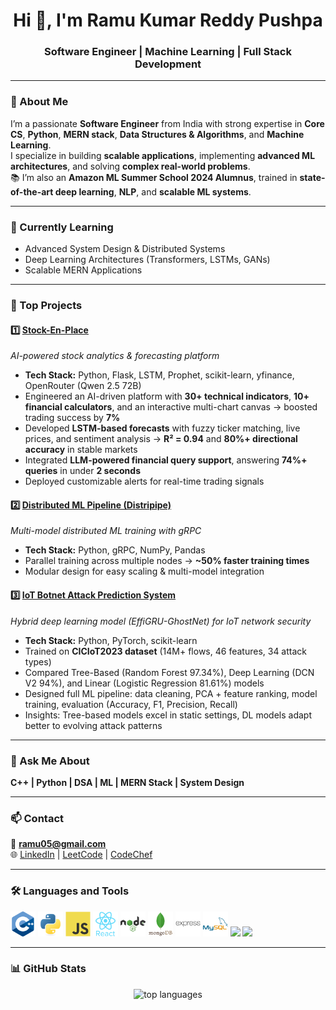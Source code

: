 <h1 align="center">Hi 👋, I'm Ramu Kumar Reddy Pushpa</h1>
<h3 align="center">Software Engineer | Machine Learning | Full Stack Development</h3>

---

### 🚀 About Me
I’m a passionate **Software Engineer** from India with strong expertise in **Core CS**, **Python**, **MERN stack**, **Data Structures & Algorithms**, and **Machine Learning**.  
I specialize in building **scalable applications**, implementing **advanced ML architectures**, and solving **complex real-world problems**.  
📚 I’m also an **Amazon ML Summer School 2024 Alumnus**, trained in **state-of-the-art deep learning**, **NLP**, and **scalable ML systems**.

---

### 🌱 Currently Learning
- Advanced System Design & Distributed Systems  
- Deep Learning Architectures (Transformers, LSTMs, GANs)  
- Scalable MERN Applications  

---

### 📌 Top Projects

#### 1️⃣ [Stock-En-Place](https://github.com/vardhan-0512/Stock-En-Place)  
*AI-powered stock analytics & forecasting platform*  
- **Tech Stack:** Python, Flask, LSTM, Prophet, scikit-learn, yfinance, OpenRouter (Qwen 2.5 72B)  
- Engineered an AI-driven platform with **30+ technical indicators**, **10+ financial calculators**, and an interactive multi-chart canvas → boosted trading success by **7%**  
- Developed **LSTM-based forecasts** with fuzzy ticker matching, live prices, and sentiment analysis → **R² = 0.94** and **80%+ directional accuracy** in stable markets  
- Integrated **LLM-powered financial query support**, answering **74%+ queries** in under **2 seconds**  
- Deployed customizable alerts for real-time trading signals  

#### 2️⃣ [Distributed ML Pipeline (Distripipe)](https://github.com/vardhan-0512/Distripipe)  
*Multi-model distributed ML training with gRPC*  
- **Tech Stack:** Python, gRPC, NumPy, Pandas  
- Parallel training across multiple nodes → **~50% faster training times**  
- Modular design for easy scaling & multi-model integration  

#### 3️⃣ [IoT Botnet Attack Prediction System](https://github.com/vardhan-0512/Research-Paper-Implementations)  
*Hybrid deep learning model (EffiGRU-GhostNet) for IoT network security*  
- **Tech Stack:** Python, PyTorch, scikit-learn  
- Trained on **CICIoT2023 dataset** (14M+ flows, 46 features, 34 attack types)  
- Compared Tree-Based (Random Forest 97.34%), Deep Learning (DCN V2 94%), and Linear (Logistic Regression 81.61%) models  
- Designed full ML pipeline: data cleaning, PCA + feature ranking, model training, evaluation (Accuracy, F1, Precision, Recall)  
- Insights: Tree-based models excel in static settings, DL models adapt better to evolving attack patterns  

---

### 💬 Ask Me About
**C++ | Python | DSA | ML | MERN Stack | System Design**

---

### 📫 Contact
📧 **ramu05@gmail.com**  
🌐 [LinkedIn](https://linkedin.com/in/ramu05) | [LeetCode](https://leetcode.com/varhdan_0512) | [CodeChef](https://www.codechef.com/users/varhdan_0512)

---

### 🛠 Languages and Tools
<p align="left">
  <!-- Core Languages -->
  <img src="https://raw.githubusercontent.com/devicons/devicon/master/icons/cplusplus/cplusplus-original.svg" width="40" />
  <img src="https://raw.githubusercontent.com/devicons/devicon/master/icons/python/python-original.svg" width="40" />
  <img src="https://raw.githubusercontent.com/devicons/devicon/master/icons/javascript/javascript-original.svg" width="40" />

  <!-- MERN Stack -->
  <img src="https://raw.githubusercontent.com/devicons/devicon/master/icons/react/react-original-wordmark.svg" width="40" />
  <img src="https://raw.githubusercontent.com/devicons/devicon/master/icons/nodejs/nodejs-original-wordmark.svg" width="40" />
  <img src="https://raw.githubusercontent.com/devicons/devicon/master/icons/mongodb/mongodb-original-wordmark.svg" width="40" />
  <img src="https://raw.githubusercontent.com/devicons/devicon/master/icons/express/express-original-wordmark.svg" width="40" />

  <!-- Databases -->
  <img src="https://raw.githubusercontent.com/devicons/devicon/master/icons/mysql/mysql-original-wordmark.svg" width="40" />

  <!-- Machine Learning & AI -->
  <img src="https://www.vectorlogo.zone/logos/tensorflow/tensorflow-icon.svg" width="40" />
  <img src="https://www.vectorlogo.zone/logos/pytorch/pytorch-icon.svg" width="40" />
</p>

---

### 📊 GitHub Stats
<p align="center">
  <img src="https://github-readme-stats.vercel.app/api/top-langs?username=vardhan-0512&show_icons=true&locale=en&layout=compact" alt="top languages" />
</p>
